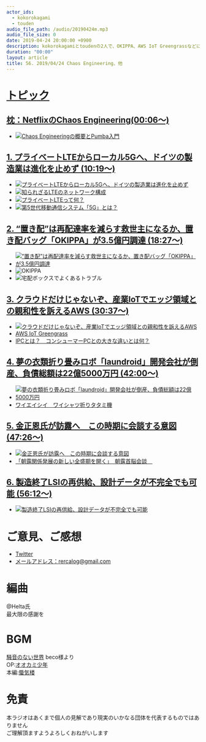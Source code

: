 ```yaml
---
actor_ids:
  - kokorokagami
  - touden
audio_file_path: /audio/20190424m.mp3
audio_file_size: 0
date: 2019-04-24 20:00:00 +0900
description: kokorokagamiとtoudenの2人で、OKIPPA、AWS IoT Greengrassなどについて話しました。
duration: "00:00"
layout: article
title: 56. 2019/04/24 Chaos Engineering、他
---
```

# <u>トピック</u>

## <u>枕：NetflixのChaos Engineering(00:06～)</u>

- [![Chaos Engineeringの概要とPumba入門](https://camo.qiitausercontent.com/0038e7129af9c1dffb355de72ad5a18a319858e3/68747470733a2f2f71696974612d696d6167652d73746f72652e73332e616d617a6f6e6177732e636f6d2f302f39393633352f66396139373132372d616533322d343665612d363661612d6635636539663862663963652e706e67)](https://qiita.com/shotat/items/f066d296bb1becb96e3f)

## <u>1. プライベートLTEからローカル5Gへ、ドイツの製造業は進化を止めず (10:19～)</u>

- [![プライベートLTEからローカル5Gへ、ドイツの製造業は進化を止めず](https://image.itmedia.co.jp/mn/articles/1904/24/sp_190424iotxmanufacturer06_02.jpg)](https://monoist.atmarkit.co.jp/mn/articles/1904/24/news010.html)
- [![知られざるLTEのネットワーク構成](https://image.itmedia.co.jp/ait/articles/1001/13/r12zu01.png)](https://www.atmarkit.co.jp/ait/articles/1001/13/news105.html)
- [![プライベートLTEって何？](https://cdn-images-1.medium.com/max/1600/1*dlggLSnF3ZnO3PF9BFKTeg.jpeg)](https://medium.com/nttlabs/private-lte-1-46e7f279c29e)
- [![第5世代移動通信システム「5G」とは？](https://5gmf.jp/wp/wp-content/uploads/2016/11/about-5g-3.jpg)](https://5gmf.jp/about-5g/)

## <u>2. “置き配”は再配達率を減らす救世主になるか、置き配バッグ「OKIPPA」が3.5億円調達  (18:27～)</u>

- [![“置き配”は再配達率を減らす救世主になるか、置き配バッグ「OKIPPA」が3.5億円調達](https://techcrunchjp.files.wordpress.com/2019/04/main-2.png?w=1024&h=555)](https://jp.techcrunch.com/2019/04/24/yper-fundraising/)
- ![OKIPPA](https://www.okippa.life/)
- ![宅配ボックスでよくあるトラブル](http://chintai-keiei.net/cms/blog/doc/description.html?q=%7B%22$and%22:[%7B%22content.type.value%22:%22blog%22%7D,%7B%22content.title.value%22:%22%E5%AE%85%E9%85%8D%E3%83%9C%E3%83%83%E3%82%AF%E3%82%B9%E3%81%A7%E3%82%88%E3%81%8F%E3%81%82%E3%82%8B%E3%83%88%E3%83%A9%E3%83%96%E3%83%AB%22%7D]%7D&theme=q::%7B%22content.theme.value%22:%22%E5%AE%85%E9%85%8D%E3%83%9C%E3%83%83%E3%82%AF%E3%82%B9%22%7D;l::3;)

## <u>3. クラウドだけじゃないぞ、産業IoTでエッジ領域との親和性を訴えるAWS  (30:37～)</u>

- [![クラウドだけじゃないぞ、産業IoTでエッジ領域との親和性を訴えるAWS](https://image.itmedia.co.jp/mn/articles/1904/23/kmishima_hannover_aws2.jpg)](https://monoist.atmarkit.co.jp/mn/articles/1904/23/news049.html)
- [AWS IoT Greengrass](https://aws.amazon.com/jp/greengrass/)
- [IPCとは？　コンシューマーPCとの大きな違いとは何？](https://www.kmecs.com/techplus/ipc/20180305_000072.html)

## <u>4. 夢の衣類折り畳みロボ「laundroid」開発会社が倒産、負債総額は22億5000万円 (42:00～)</u>

- [![夢の衣類折り畳みロボ「laundroid」開発会社が倒産、負債総額は22億5000万円](https://techcrunchjp.files.wordpress.com/2019/04/e382b9e382afe383aae383bce383b3e382b7e383a7e38383e38388-0031-04-23-15.46.41.png?w=738)](https://jp.techcrunch.com/2019/04/23/seven-dreamers-laboratories-bankruptcy/)
- [ワイエイシイ　ワイシャツ折りタタミ機](http://www.inax-corp.co.jp/products/detail/ffm-322.html)

## <u>5. 金正恩氏が訪露へ　この時期に会談する意図 (47:26～)</u>

- [![金正恩氏が訪露へ　この時期に会談する意図](http://www.koryojournal.news/wp/wp-content/uploads/2019/04/MM002764601-e1556233634857.jpg)](http://j.people.com.cn/n3/2019/0424/c94474-9571655.html)
- [「朝露関係発展の新しい全盛期を開く」　朝露首脳会談　](http://www.koryojournal.news/?p=2921)

## <u>6. 製造終了LSIの再供給、設計データが不完全でも可能  (56:12～)</u>

- [![製造終了LSIの再供給、設計データが不完全でも可能 ](https://image.itmedia.co.jp/ee/articles/1904/24/jn_190423toshiba01.jpg)](https://eetimes.jp/ee/articles/1904/24/news037.html)

# ご意見、ご感想
- [Twitter](https://twitter.com/recalog1)
- [メールアドレス：rercalog@gmail.com](rercalog@gmail.com)

# 編曲

@Helta氏  
最大限の感謝を  

# BGM

[騒音のない世界](http://noiselessworld.net/) beco様より  
OP:[オオカミ少年](https://soundcloud.com/baron1_3/wolfboy)  
本編:[蜃気楼](https://soundcloud.com/baron1_3/shinkirou)  

# 免責

本ラジオはあくまで個人の見解であり現実のいかなる団体を代表するものではありません  
ご理解頂ますようよろしくおねがいします  
